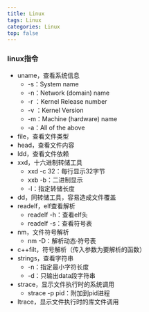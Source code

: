 ```yaml
---
title: Linux
tags: Linux
categories: Linux
top: false
---
```


### linux指令

- uname，查看系统信息
  - -s：System name
  - -n：Network (domain) name
  - -r ：Kernel Release number
  - -v ：Kernel Version
  - -m：Machine (hardware) name
  - -a：All of the above
- file，查看文件类型
- head，查看文件内容
- ldd，查看文件依赖
- xxd，十六进制转储工具
  - xxd -c 32：每行显示32字节
  - xxb -b：二进制显示
  - -l：指定转储长度
- dd，同转储工具，容易造成文件覆盖
- readelf，elf查看解析
  - readelf -h：查看elf头
  - readelf -s：查看符号表
- nm，文件符号解析
  - nm -D：解析动态·符号表
- c++filt，符号解析（传入参数为要解析的函数）
- strings，查看字符串
  - -n：指定最小字符长度
  - -d：只输出data段字符串
- strace，显示文件执行时的系统调用
  - strace -p pid：附加到pid进程
- ltrace，显示文件执行时的库文件调用